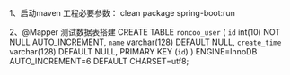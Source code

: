 
1、启动maven 工程必要参数：
  clean package spring-boot:run
  
2、@Mapper 测试数据表搭建
CREATE TABLE `roncoo_user` (
  `id` int(10) NOT NULL AUTO_INCREMENT,
  `name` varchar(128) DEFAULT NULL,
  `create_time` varchar(128) DEFAULT NULL,
  PRIMARY KEY (`id`)
) ENGINE=InnoDB AUTO_INCREMENT=6 DEFAULT CHARSET=utf8;



  


